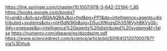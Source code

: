 https://link.springer.com/chapter/10.1007/978-3-642-22194-1_85
https://books.google.com/books?hl=en&lr=&id=azyjBQAAQBAJ&oi=fnd&pg=PP1&dq=intelligence+agents+distributed+systems&ots=niiH5dN3Kb&sig=D5ucXfKozgDh3S1RVyhBKVyGb-4#v=onepage&q=intelligence%20agents%20distributed%20systems&f=false
https://numerov.com/dspace/es/docdazim.pdf
https://www.sciencedirect.com/science/article/pii/S0164121207000787?via%3Dihub
